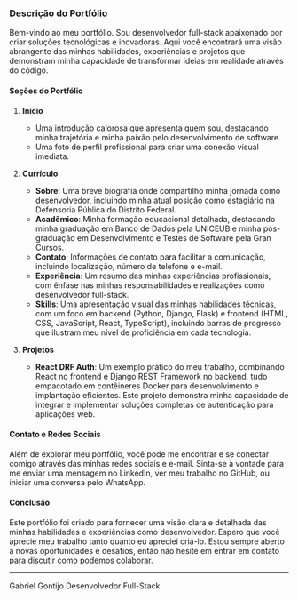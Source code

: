 ### Descrição do Portfólio

Bem-vindo ao meu portfólio. Sou desenvolvedor full-stack apaixonado por criar soluções tecnológicas e inovadoras. Aqui você encontrará uma visão abrangente das minhas habilidades, experiências e projetos que demonstram minha capacidade de transformar ideias em realidade através do código.

#### Seções do Portfólio

1. **Início**
   - Uma introdução calorosa que apresenta quem sou, destacando minha trajetória e minha paixão pelo desenvolvimento de software.
   - Uma foto de perfil profissional para criar uma conexão visual imediata.

2. **Currículo**
   - **Sobre**: Uma breve biografia onde compartilho minha jornada como desenvolvedor, incluindo minha atual posição como estagiário na Defensoria Pública do Distrito Federal.
   - **Acadêmico**: Minha formação educacional detalhada, destacando minha graduação em Banco de Dados pela UNICEUB e minha pós-graduação em Desenvolvimento e Testes de Software pela Gran Cursos.
   - **Contato**: Informações de contato para facilitar a comunicação, incluindo localização, número de telefone e e-mail.
   - **Experiência**: Um resumo das minhas experiências profissionais, com ênfase nas minhas responsabilidades e realizações como desenvolvedor full-stack.
   - **Skills**: Uma apresentação visual das minhas habilidades técnicas, com um foco em backend (Python, Django, Flask) e frontend (HTML, CSS, JavaScript, React, TypeScript), incluindo barras de progresso que ilustram meu nível de proficiência em cada tecnologia.

3. **Projetos**
   - **React DRF Auth**: Um exemplo prático do meu trabalho, combinando React no frontend e Django REST Framework no backend, tudo empacotado em contêineres Docker para desenvolvimento e implantação eficientes. Este projeto demonstra minha capacidade de integrar e implementar soluções completas de autenticação para aplicações web.

#### Contato e Redes Sociais

Além de explorar meu portfólio, você pode me encontrar e se conectar comigo através das minhas redes sociais e e-mail. Sinta-se à vontade para me enviar uma mensagem no LinkedIn, ver meu trabalho no GitHub, ou iniciar uma conversa pelo WhatsApp.

#### Conclusão

Este portfólio foi criado para fornecer uma visão clara e detalhada das minhas habilidades e experiências como desenvolvedor. Espero que você aprecie meu trabalho tanto quanto eu apreciei criá-lo. Estou sempre aberto a novas oportunidades e desafios, então não hesite em entrar em contato para discutir como podemos colaborar.

---

Gabriel Gontijo
Desenvolvedor Full-Stack